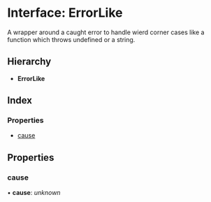 
# Interface: ErrorLike

A wrapper around a caught error to handle wierd corner cases like
a function which throws undefined or a string.

## Hierarchy

* **ErrorLike**

## Index

### Properties

* [cause](errorlike.md#cause)

## Properties

###  cause

• **cause**: *unknown*
